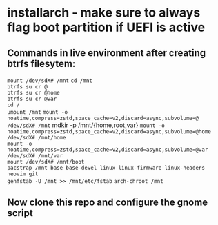 # installarch - make sure to always flag boot partition if UEFI is active
## Commands in live environment after creating btrfs filesytem:  
`mount /dev/sdX# /mnt`
`cd /mnt`  
`btrfs su cr @`  
`btrfs su cr @home`  
`btrfs su cr @var`  
`cd /`  
`umount /mnt`
`mount -o noatime,compress=zstd,space_cache=v2,discard=async,subvolume=@ /dev/sdX# /mnt`
mdkir -p /mnt/{home,root,var}
`mount -o noatime,compress=zstd,space_cache=v2,discard=async,subvolume=@home /dev/sdX# /mnt/home`  
`mount -o noatime,compress=zstd,space_cache=v2,discard=async,subvolume=@var /dev/sdX# /mnt/var`  
`mount /dev/sdX# /mnt/boot`  
`pacstrap /mnt base base-devel linux linux-firmware linux-headers neovim git`  
`genfstab -U /mnt >> /mnt/etc/fstab`
`arch-chroot /mnt`
## Now clone this repo and configure the gnome script  
